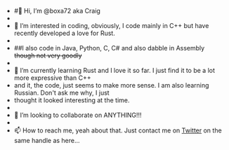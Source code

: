 - #👋 Hi, I’m @boxa72 aka Craig
- 
- 👀 I’m interested in coding, obviously, I code mainly in C++ but have recently developed a love for Rust.
- 
- ##I also code in Java, Python, C, C# and also dabble in Assembly ~~though not very goodly~~
- 
- 🌱 I’m currently learning Rust and I love it so far. I just find it to be a lot more expressive than C++
- and it, the code, just seems to make more sense. I am also learning Russian. Don't ask me why, I just 
- thought it looked interesting at the time.
- 
- 💞️ I’m looking to collaborate on ANYTHING!!!
- 
- 📫 How to reach me, yeah about that. Just contact me on [Twitter](https://twitter.com/boxa72) on the same handle as here...

<!---
boxa72/boxa72 is a ✨ special ✨ repository because its `README.md` (this file) appears on your GitHub profile.
You can click the Preview link to take a look at your changes.
--->
